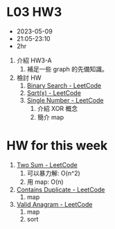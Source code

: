 # L03 HW3

- 2023-05-09
- 21:05-23:10
- 2hr


1. 介紹 HW3-A
    1. 補足一些 graph 的先備知識。
2. 檢討 HW
    1. [Binary Search - LeetCode](https://leetcode.com/problems/binary-search/)
    2. [Sqrt(x) - LeetCode](https://leetcode.com/problems/sqrtx/)
    3. [Single Number - LeetCode](https://leetcode.com/problems/single-number/)
        1. 介紹 XOR 概念
        2. 簡介 map

# HW for this week
1. [Two Sum - LeetCode](https://leetcode.com/problems/two-sum/)
    1. 可以暴力解: O(n^2)
    2. 用 map: O(n)
2. [Contains Duplicate - LeetCode](https://leetcode.com/problems/contains-duplicate/)
    1. map
3. [Valid Anagram - LeetCode](https://leetcode.com/problems/valid-anagram/)
    1. map
    2. sort
